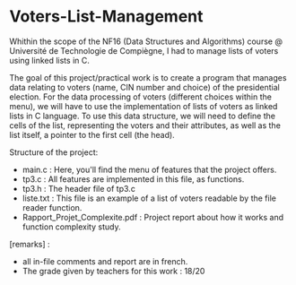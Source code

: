 # Voters-List-Management

Whithin the scope of the NF16 (Data Structures and Algorithms) course @ Université de Technologie de Compiègne, I had to manage lists of voters using linked lists in C. 

The goal of this project/practical work is to create a program that manages data relating to voters (name, CIN number and choice) of the presidential election. For the data processing of voters (different choices within the menu), we will have to use the implementation of lists of voters as linked lists in C language. To use this data structure, we will need to define the cells of the list, representing the voters and their attributes, as well as the list itself, a pointer to the first cell (the head).

Structure of the project:
  - main.c : Here, you'll find the menu of features that the project offers.
  - tp3.c : All features are implemented in this file, as functions.
  - tp3.h : The header file of tp3.c
  - liste.txt : This file is an example of a list of voters readable by the file reader function.
  - Rapport_Projet_Complexite.pdf : Project report about how it works and function complexity study.
  
  
[remarks] : 
  - all in-file comments and report are in french.  
  - The grade given by teachers for this work : 18/20 
